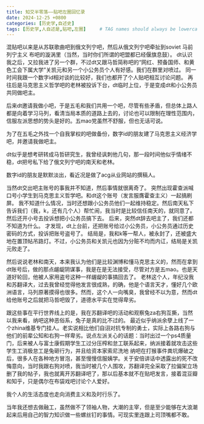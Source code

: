 ```yaml
---
title: 知交半零落——贴吧左圈回忆录
date: 2024-12-25 +0800
categories: [历史学,自述史]
tags: [历史学,人自述是,贴吧,左圈]     # TAG names should always be lowercase
---
```

混贴吧以来是从苏联歌曲吧到俄文列宁吧，然后从俄文列宁吧牵扯到soviet 马前 列宁主义 布吧的漩涡里（当然，当时你们所谓的吧盟都已经偃旗息鼓）。
dt认识我之后，又拉我进了另一个群，不过dt又跟马哲简称吧的“网红、预备国师、和黄色工会下属大学”关凯元和另一个小公务员个人有好感。我们在群里对喷过。
同一时间我跟一个数字id相对谈的比较好，我们也都开了个人贴吧相互讨论问题。
再往后是马克思主义哲学吧的老林被投诉下台，dt临时上位，于是变成dt和小公务员共同做吧主。

后来dt邀请我做小吧，于是五毛和我们共用一个吧，尽管有些矛盾，但总体上路人都是向着学习马列，看清当局本质的道路上去的，讨论也可以限制在理性范围内，信服左派思想的势头是好的。五mao党虽然不舒服，但也无话可说。

为了在五毛之外找一个自我掌权的吧做备份，数字id的朋友建了马克思主义经济学吧，并邀请我做吧主。

dt似乎是想考研转成马哲研究生，我曾经讽刺他几句，那一段时间他似乎情绪不稳，dt把号私下给了俄文列宁吧的南天和老林。

数字id的朋友是默默淡出，看近况是做了acg从业网站的撰稿人。

当然dt交出吧主账号的事我并不知道，然后事情就很离奇了。
突然出现霍查派喊口号小学生到马克思主义哲学吧。和dt这个账号（发言服膺霍查主义）一起搞刷屏。
我不知道什么情况，当时还想跟小公务员他们一起维持稳定。然后南天私下告诉我们（我，k，还有几个人）帮忙闹，我当时是比较信任南天的，就同意了。然后还开小号去投诉想把小公务员搞下去。
后来，突然dt辞去吧主了，我们还都不知道为什么。
才发现，dt上台前，还把账号给过小公务员，小公务员通过历史密码的方式，投诉把账号盗号了。
结局是，我和k等一帮人，被永封了，还被盛大地在置顶帖吊路灯。不过，小公务员和关凯元也因为分赃不均而内讧，结局是关凯元败走了。

然后说说老林和南天，本来我认为他们是比较渊博和懂马克思主义的，然而在拿到dt账号后，做的那点龌龊阴谋事，我是在是无法接受，尽管对方是五mao。也是天道好轮回，他被人家用盗号这种一样龌龊的事搞回去了。
老林这个人，年纪没我和苏翻译大，过去我曾经觉得他发言很成熟，的确，他是个语言天才，懂好几个欧洲语言，马列原著摸得也很多。然而，这个人一向嘴臭，我曾经不以为意，然而dt给他账号之后就把马哲吧毁了，道德水平实在觉得卑劣。

跟这些事在平行世界线上的是，我在苏翻译吧的活动和观察兔za右狗互撕，当然以我来看，纳吧这种恶俗系，兔子是真的比不过的。
最近似乎纳派余孽上线了一个zhina维基专门挂人。老实说相比他们自诩对抗专制的勇士，实际上各路右狗与他们的前辈公知和右狗一样卑劣。说点左派关心的话题：当时出过一个ps4质量门，后来被人与富士康假期学生工过分压榨和怠工联系起来，纳派接着就攻击这些学生工消极怠工是兔砸行为，并且给资本家索尼洗地
纳吧在打猴事件粪坑爆破之后，很多人在各种地方冒泡，甚至慢慢信服姨学。关于安倍讲话中透露出的死不改悔意向，当时我跟右狗对喷，我当时被几个人围攻，苏翻译完全采取了拉偏架立场删了我的帖子，我也就离开苏翻译吧了，那以后基本就不在贴吧发言，接着混豆瓣和知乎，只是偶尔在布袋戏吧讨论个人爱好。

我个人的生活态度也走向消费主义和及时行乐了。

当年我还想去做融工，虽然做不了领袖人物，大潮的主宰，但是至少能够在大浪潮起来后用自己的智力知识做一些螺丝钉的事情。可现实里连跟上司顶嘴都不敢。

